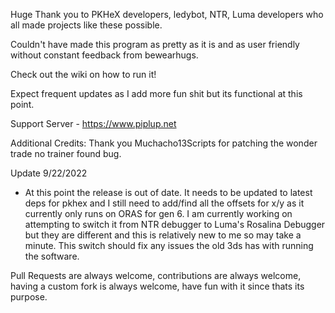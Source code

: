 Huge Thank you to PKHeX developers, ledybot, NTR, Luma developers who all made projects like these possible.

Couldn't have made this program as pretty as it is and as user friendly without constant feedback from bewearhugs.

Check out the wiki on how to run it!

Expect frequent updates as I add more fun shit but its functional at this point. 

Support Server - https://www.piplup.net

Additional Credits:
Thank you Muchacho13Scripts for patching the wonder trade no trainer found bug.

Update 9/22/2022
- At this point the release is out of date. It needs to be updated to latest deps for pkhex and I still need to add/find all the offsets for x/y as it currently only runs on ORAS for gen 6. I am currently working on attempting to switch it from NTR debugger to Luma's Rosalina Debugger but they are different and this is relatively new to me so may take a minute. This switch should fix any issues the old 3ds has with running the software. 

Pull Requests are always welcome, contributions are always welcome, having a custom fork is always welcome, have fun with it since thats its purpose.
